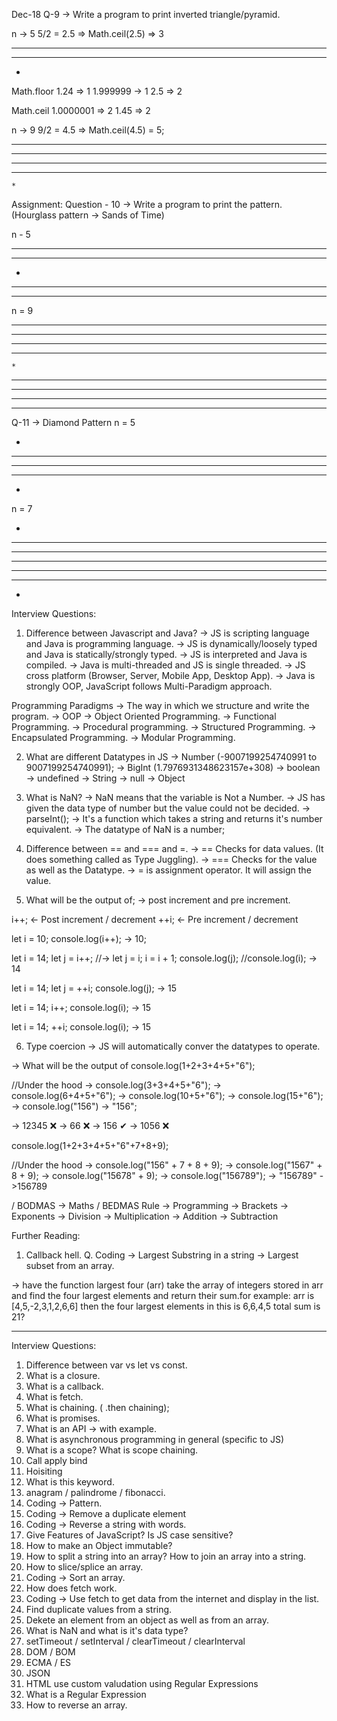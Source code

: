 Dec-18
Q-9 -> Write a program to print inverted triangle/pyramid.

n -> 5
5/2 = 2.5 => Math.ceil(2.5) => 3
*****
 ***
  *

Math.floor
1.24 => 1
1.999999 -> 1
2.5 => 2

Math.ceil
1.0000001 => 2
1.45 => 2

n -> 9
9/2 = 4.5 => Math.ceil(4.5) = 5;
*********
 *******
  *****
   ***
    *



Assignment:
Question - 10 -> Write a program to print the pattern.
(Hourglass pattern -> Sands of Time)

n - 5
*****
 ***
  *
 ***
*****

n = 9
*********
 *******
  *****
   ***
    *
   ***
  *****
 *******
*********

Q-11 -> Diamond Pattern
n = 5

  *
 ***
*****
 ***
  *

n = 7

   *
  ***
 *****
*******
 *****
  ***
   *






Interview Questions:

1. Difference between Javascript and Java?
-> JS is scripting language and Java is programming language.
-> JS is dynamically/loosely typed and Java is statically/strongly typed.
-> JS is interpreted and Java is compiled.
-> Java is multi-threaded and JS is single threaded.
-> JS cross platform (Browser, Server, Mobile App, Desktop App).
-> Java is strongly OOP, JavaScript follows Multi-Paradigm approach.

Programming Paradigms -> The way in which we structure and write the program.
-> OOP -> Object Oriented Programming.
-> Functional Programming.
-> Procedural programming.
-> Structured Programming.
-> Encapsulated Programming.
-> Modular Programming.

2. What are different Datatypes in JS
-> Number (-9007199254740991 to 9007199254740991);
-> BigInt (1.7976931348623157e+308)
-> boolean
-> undefined
-> String
-> null
-> Object

3. What is NaN?
-> NaN means that the variable is Not a Number.
-> JS has given the data type of number but the value could not be decided.
-> parseInt(); -> It's a function which takes a string and returns it's number equivalent.
-> The datatype of NaN is a number;

4. Difference between == and === and =.
-> == Checks for data values. (It does something called as Type Juggling).
-> === Checks for the value as well as the Datatype.
-> = is assignment operator. It will assign the value.

5. What will be the output of;
->  post increment 
and pre increment.

i++; <- Post increment / decrement
++i; <- Pre increment / decrement

let i = 10;
console.log(i++);
-> 10;


let i = 14;
let j = i++; //-> let j = i; i = i + 1;
console.log(j);
//console.log(i);
-> 14


let i = 14;
let j = ++i;
console.log(j);
-> 15

let i = 14;
i++;
console.log(i);
-> 15

let i = 14;
++i;
console.log(i);
-> 15

6. Type coercion -> JS will automatically conver the datatypes to operate.

-> What will be the output of
console.log(1+2+3+4+5+"6");

//Under the hood
-> console.log(3+3+4+5+"6");
-> console.log(6+4+5+"6");
-> console.log(10+5+"6");
-> console.log(15+"6");
-> console.log("156") -> "156";

-> 12345 ❌
-> 66 ❌
-> 156 ✔
-> 1056 ❌


console.log(1+2+3+4+5+"6"+7+8+9);

//Under the hood
-> console.log("156" + 7 + 8 + 9);
-> console.log("1567" + 8 + 9);
-> console.log("15678" + 9);
-> console.log("156789"); -> "156789"
->156789

/ BODMAS -> Maths
/ BEDMAS Rule -> Programming
-> Brackets
-> Exponents
-> Division
-> Multiplication
-> Addition
-> Subtraction


Further Reading:
1. Callback hell.
Q. Coding -> Largest Substring in a string
-> Largest subset from an array.

-> have the function largest four (arr) take the array of integers stored in arr and find the four largest elements and return their sum.for example: arr is [4,5,-2,3,1,2,6,6] then the four largest elements in this is 6,6,4,5 total sum is 21?

----

Interview Questions:

1. Difference between var vs let vs const.
2. What is a closure.
3. What is a callback.
4. What is fetch.
5. What is chaining. ( .then chaining);
6. What is promises.
7. What is an API -> with example.
8. What is asynchronous programming in general (specific to JS)
9. What is a scope? What is scope chaining.
10. Call apply bind
11. Hoisiting
12. What is this keyword.
13. anagram / palindrome / fibonacci.
14. Coding -> Pattern.
15. Coding -> Remove a duplicate element
16. Coding -> Reverse a string with words.
17. Give Features of JavaScript? Is JS case sensitive?
18. How to make an Object immutable?
19. How to split a string into an array? How to join an array into a string.
20. How to slice/splice an array.
21. Coding -> Sort an array.
22. How does fetch work.
23. Coding -> Use fetch to get data from the internet and display in the list.
24. Find duplicate values from a string.
25. Dekete an element from an object as well as from an array.
26. What is NaN and what is it's data type?
27. setTimeout / setInterval / clearTimeout / clearInterval
28. DOM / BOM
29. ECMA / ES
30. JSON
31. HTML use custom valudation using Regular Expressions
32. What is a Regular Expression
33. How to reverse an array.